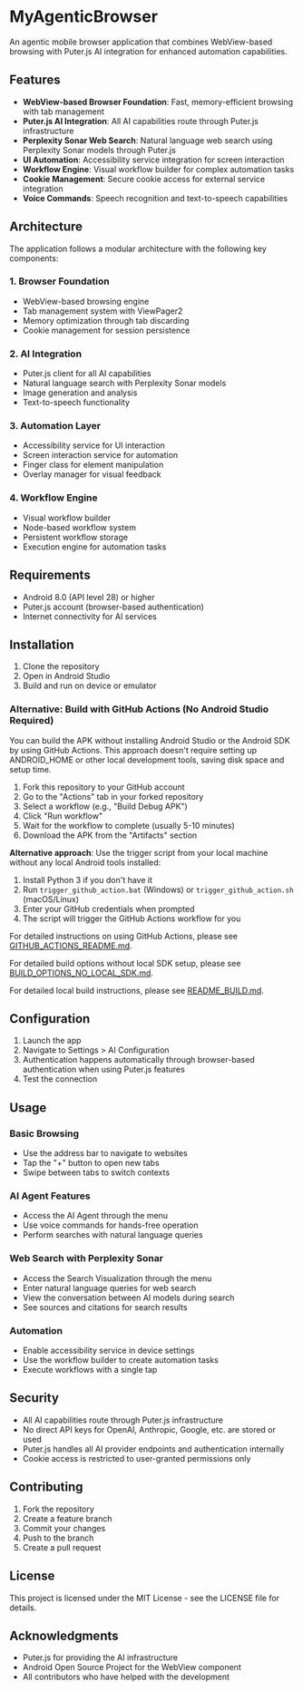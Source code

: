 # MyAgenticBrowser

An agentic mobile browser application that combines WebView-based browsing with Puter.js AI integration for enhanced automation capabilities.

## Features

- **WebView-based Browser Foundation**: Fast, memory-efficient browsing with tab management
- **Puter.js AI Integration**: All AI capabilities route through Puter.js infrastructure
- **Perplexity Sonar Web Search**: Natural language web search using Perplexity Sonar models through Puter.js
- **UI Automation**: Accessibility service integration for screen interaction
- **Workflow Engine**: Visual workflow builder for complex automation tasks
- **Cookie Management**: Secure cookie access for external service integration
- **Voice Commands**: Speech recognition and text-to-speech capabilities

## Architecture

The application follows a modular architecture with the following key components:

### 1. Browser Foundation
- WebView-based browsing engine
- Tab management system with ViewPager2
- Memory optimization through tab discarding
- Cookie management for session persistence

### 2. AI Integration
- Puter.js client for all AI capabilities
- Natural language search with Perplexity Sonar models
- Image generation and analysis
- Text-to-speech functionality

### 3. Automation Layer
- Accessibility service for UI interaction
- Screen interaction service for automation
- Finger class for element manipulation
- Overlay manager for visual feedback

### 4. Workflow Engine
- Visual workflow builder
- Node-based workflow system
- Persistent workflow storage
- Execution engine for automation tasks

## Requirements

- Android 8.0 (API level 28) or higher
- Puter.js account (browser-based authentication)
- Internet connectivity for AI services

## Installation

1. Clone the repository
2. Open in Android Studio
3. Build and run on device or emulator

### Alternative: Build with GitHub Actions (No Android Studio Required)

You can build the APK without installing Android Studio or the Android SDK by using GitHub Actions. This approach doesn't require setting up ANDROID_HOME or other local development tools, saving disk space and setup time.

1. Fork this repository to your GitHub account
2. Go to the "Actions" tab in your forked repository
3. Select a workflow (e.g., "Build Debug APK")
4. Click "Run workflow"
5. Wait for the workflow to complete (usually 5-10 minutes)
6. Download the APK from the "Artifacts" section

**Alternative approach**: Use the trigger script from your local machine without any local Android tools installed:
1. Install Python 3 if you don't have it
2. Run `trigger_github_action.bat` (Windows) or `trigger_github_action.sh` (macOS/Linux)
3. Enter your GitHub credentials when prompted
4. The script will trigger the GitHub Actions workflow for you

For detailed instructions on using GitHub Actions, please see [GITHUB_ACTIONS_README.md](GITHUB_ACTIONS_README.md).

For detailed build options without local SDK setup, please see [BUILD_OPTIONS_NO_LOCAL_SDK.md](BUILD_OPTIONS_NO_LOCAL_SDK.md).

For detailed local build instructions, please see [README_BUILD.md](README_BUILD.md).

## Configuration

1. Launch the app
2. Navigate to Settings > AI Configuration
3. Authentication happens automatically through browser-based authentication when using Puter.js features
4. Test the connection

## Usage

### Basic Browsing
- Use the address bar to navigate to websites
- Tap the "+" button to open new tabs
- Swipe between tabs to switch contexts

### AI Agent Features
- Access the AI Agent through the menu
- Use voice commands for hands-free operation
- Perform searches with natural language queries

### Web Search with Perplexity Sonar
- Access the Search Visualization through the menu
- Enter natural language queries for web search
- View the conversation between AI models during search
- See sources and citations for search results

### Automation
- Enable accessibility service in device settings
- Use the workflow builder to create automation tasks
- Execute workflows with a single tap

## Security

- All AI capabilities route through Puter.js infrastructure
- No direct API keys for OpenAI, Anthropic, Google, etc. are stored or used
- Puter.js handles all AI provider endpoints and authentication internally
- Cookie access is restricted to user-granted permissions only

## Contributing

1. Fork the repository
2. Create a feature branch
3. Commit your changes
4. Push to the branch
5. Create a pull request

## License

This project is licensed under the MIT License - see the LICENSE file for details.

## Acknowledgments

- Puter.js for providing the AI infrastructure
- Android Open Source Project for the WebView component
- All contributors who have helped with the development